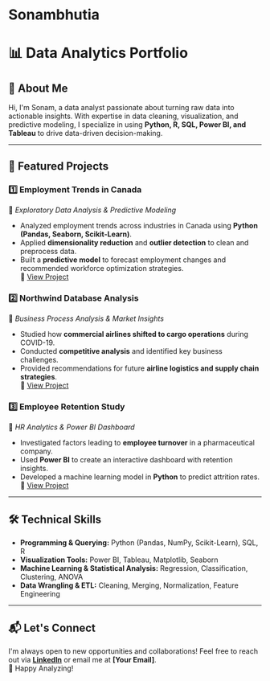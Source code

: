 # Sonambhutia
# 📊 Data Analytics Portfolio

## 👋 About Me  
Hi, I'm Sonam, a data analyst passionate about turning raw data into actionable insights. With expertise in data cleaning, visualization, and predictive modeling, I specialize in using **Python, R, SQL, Power BI, and Tableau** to drive data-driven decision-making.

---

## 📂 Featured Projects  
### 1️⃣ **Employment Trends in Canada**  
📌 *Exploratory Data Analysis & Predictive Modeling*  
- Analyzed employment trends across industries in Canada using **Python (Pandas, Seaborn, Scikit-Learn)**.
- Applied **dimensionality reduction** and **outlier detection** to clean and preprocess data.
- Built a **predictive model** to forecast employment changes and recommended workforce optimization strategies.  
🔗 [View Project](https://github.com/sonambh/Sonambhutia/blob/main/Analyzing%20Employment%20Trends%20in%20Canada.ipynb)  

### 2️⃣ **Northwind Database Analysis**  
📌 *Business Process Analysis & Market Insights*  
- Studied how **commercial airlines shifted to cargo operations** during COVID-19.
- Conducted **competitive analysis** and identified key business challenges.
- Provided recommendations for future **airline logistics and supply chain strategies**.  
🔗 [View Project](https://github.com/sonambh/Sonambhutia/blob/main/Northwind%20Database%20Analysis.sql)  

### 3️⃣ **Employee Retention Study**  
📌 *HR Analytics & Power BI Dashboard*  
- Investigated factors leading to **employee turnover** in a pharmaceutical company.
- Used **Power BI** to create an interactive dashboard with retention insights.
- Developed a machine learning model in **Python** to predict attrition rates.  
🔗 [View Project](https://github.com/yourusername/Employee-Retention-Study)  

---

## 🛠️ Technical Skills  
- **Programming & Querying:** Python (Pandas, NumPy, Scikit-Learn), SQL, R  
- **Visualization Tools:** Power BI, Tableau, Matplotlib, Seaborn  
- **Machine Learning & Statistical Analysis:** Regression, Classification, Clustering, ANOVA  
- **Data Wrangling & ETL:** Cleaning, Merging, Normalization, Feature Engineering  

---

## 📬 Let's Connect  
I'm always open to new opportunities and collaborations! Feel free to reach out via **[LinkedIn](https://linkedin.com/in/yourprofile)** or email me at **[Your Email]**.  
🚀 Happy Analyzing!  
